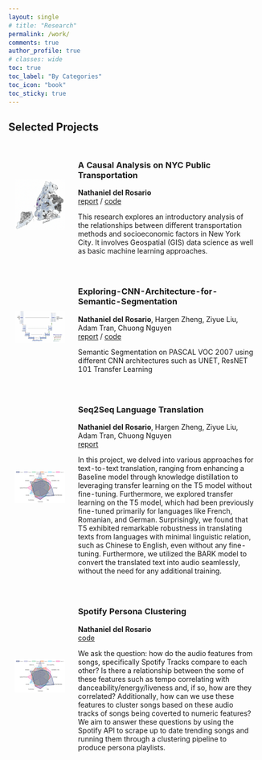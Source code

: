 ```yaml
---
layout: single
# title: "Research"
permalink: /work/
comments: true
author_profile: true
# classes: wide
toc: true
toc_label: "By Categories"
toc_icon: "book"
toc_sticky: true
---
```



## Selected Projects

<table style="width:100%;border:0px;border-spacing:0px;border-collapse:separate;margin-right:auto;margin-left:auto;">
  <tr>
    <td style="padding:2.5%;width:25%;vertical-align:middle;min-width:120px">
      <img src="../assets/images/nyc.png" alt="project image" style="width:auto; height:auto; max-width:100%;" />
    </td>
    <td style="padding:2.5%;width:75%;vertical-align:middle">
      <h3>A Causal Analysis on NYC Public Transportation</h3>
      <strong>Nathaniel del Rosario</strong>
      <br>
      <a href="https://natdosan.github.io/A_Causal_Analysis_on_Public_Transportation_in_NYC.pdf">report</a> / <a href="https://github.com/natdosan/causal-analysis-nyc-transit">code</a>
      <p>This research explores an introductory analysis of the relationships between different transportation methods and socioeconomic factors in New York City. It involves Geospatial (GIS) data science as well as basic machine learning approaches.</p>
    </td>
  </tr>

  <tr>
    <td style="padding:2.5%;width:25%;vertical-align:middle;min-width:120px">
      <img src="../assets/images/unet.png" alt="project image" style="width:auto; height:auto; max-width:100%;" />
    </td>
    <td style="padding:2.5%;width:75%;vertical-align:middle">
      <h3>Exploring-CNN-Architecture-for-Semantic-Segmentation</h3>
      <strong>Nathaniel del Rosario</strong>, Hargen Zheng, Ziyue Liu, Adam Tran, Chuong Nguyen
      <br>
      <a href="https://natdosan.github.io/exploringcnn.pdf">report</a> / <a href="https://github.com/natdosan/Exploring-CNN-Architecture-for-Semantic-Segmentation/tree/master">code</a>
      <p>Semantic Segmentation on PASCAL VOC 2007 using different CNN architectures such as UNET, ResNET 101 Transfer Learning</p>
    </td>
  </tr>

  <tr>
  <td style="padding:2.5%;width:25%;vertical-align:middle;min-width:120px">
    <img src="../assets/images/radar_vis.png" alt="project image" style="width:auto; height:auto; max-width:100%;" />
  </td>
  <td style="padding:2.5%;width:75%;vertical-align:middle">
    <h3>Seq2Seq Language Translation</h3>
    <strong>Nathaniel del Rosario</strong>, Hargen Zheng, Ziyue Liu, Adam Tran, Chuong Nguyen
    <br>
    <a href="https://production-gradescope-uploads.s3-us-west-2.amazonaws.com/uploads/text_file/file/594603114/CSE_151B___PA5___Report.pdf?X-Amz-Algorithm=AWS4-HMAC-SHA256&X-Amz-Credential=ASIAV45MPIOWTEYI3UQD%2F20240410%2Fus-west-2%2Fs3%2Faws4_request&X-Amz-Date=20240410T051209Z&X-Amz-Expires=10800&X-Amz-Security-Token=IQoJb3JpZ2luX2VjEO3%2F%2F%2F%2F%2F%2F%2F%2F%2F%2FwEaCXVzLXdlc3QtMiJHMEUCIQCS2HT2JT2RyZC3LE1l%2FPo1FGp5tVd5HSm4IlaKRYl7kwIgcWaPC2ofOJP1C%2F6UG%2BF1glj0wUOKPcCOB%2FFLUHK%2FWOQqugUIJhAAGgw0MDU2OTkyNDkwNjkiDMTWEvHugwgpgR5JciqXBfiNbE%2FSk7KRYuuOlzVpV%2FDjCD2ziyRlgLM7LtdZ%2BpZgVKsO0THySVQL0VihAggUL4B5LZ8iuu5aU2wcZx%2BZy49M39bRH3k6K4RviKWbeMNQYLM4om7R%2BRf4s6IIhcZEaNMwgXSegZlL54ctpwchgWRiBw4AWVrOVCqkA3%2BdQJHEK0J%2Fr6W0nNkKiyhUaFi3X4B3kA4mYi79e82SSevbRanF0ry8ivCd3atdDoMdkL1VJGOzyvVibZDDM%2BI7CaEgHa4T%2F%2FeaQ9yzuEUJYUGsHNpnOLRXowx5n9qp8HwFJXezBnJklIGJ%2F5eDWZz5SppKZVKXDe5hys%2FrllUYKj4daHLmucETNhakAifHTlVerxu%2FfIw95Ru%2FA8hAfPZIGqGzU%2FHTzj0a1CdYwA8c%2B18Y9WEPtXym43PvskTpY0ZEybsgZMyGqzBRJ%2FGaTCGZWongbddizSPwQD32rvoaSm4ql1Wx0cQbWuNqXtP%2BbUP8aToTIsWaCmHPCqNz6zAtDf%2FRwGBVY8el6PV4OK8ykfpGKvtEvwIPihi6s4UMxjiYJdZAoa73f5A%2BiWZMXPQaJCeKbZLJ39m%2Blt%2BlyLyOlHSnAhMqNMCqJt7rl%2FJNKLTtjUveB3RYaeDfZPasR2JuMg%2BdWpKLNPJkBT5eL5eB5vhoiS4Ve%2F8yIp2hiz%2FQhqABLzL0u1CGHtjBvaKF167%2FPWLPZj5k8nlwWJiNySCJap%2FI7PI9AKakWbwiG0r2Nzu%2BBE%2FzaEkW%2FAN6yL5747hp%2FNMv5%2B81Ya8je13kicyo7SXGLp3sUn2h80OSjF9tFUkWJKhp%2F0KzB3Qfdgg9eB0yLi%2B5N7z3%2Fs29eFaqw4bFhoTuUEiLWZJVxCjPyWJjI4B%2FtAVmTxp%2BteTsGzCQtNiwBjqxAVtVCsqVXv13EmSS0lVux2K9HtjdIh2pMOMuo2QCDrC4FSALoZclUW67aOFDfiVcNOio8vVuhDM1eUz4nEXUqbsy8Y9Aa4jo4a1K9nAEsw%2BHF0TjtyLMlcgLWuOeRLr6amaWHx%2BBnWMZwKhIELE9BPc2wq%2FfDERCnHnxsmvgoTv9EAa7ST%2FIirr4N9ZyQBgBY%2BeK6PvOsUtBtxaWqZVaK4%2FGikEVbReUMuWBYX%2Fza4yr0w%3D%3D&X-Amz-SignedHeaders=host&X-Amz-Signature=442ce53aa5ce2f52227a1d824bc61957b89e17bb3e5025f4920b1527bc544dd3">report</a>
    <p>In this project, we delved into various approaches for text-to-text translation, ranging from enhancing a Baseline model through knowledge distillation to leveraging transfer learning on the T5 model without fine-tuning. Furthermore, we explored transfer learning on the T5 model, which had been previously fine-tuned primarily for languages like French, Romanian, and German. Surprisingly, we found that T5 exhibited remarkable robustness in translating texts from languages with minimal linguistic relation, such as Chinese to English, even without any fine-tuning. Furthermore, we utilized the BARK model to convert the translated text into audio seamlessly, without the need for any additional training.</p>
  </td>
</tr>
  
  <tr>
    <td style="padding:2.5%;width:25%;vertical-align:middle;min-width:120px">
      <img src="../assets/images/radar_vis.png" alt="project image" style="width:auto; height:auto; max-width:100%;" />
    </td>
    <td style="padding:2.5%;width:75%;vertical-align:middle">
      <h3>Spotify Persona Clustering</h3>
      <strong>Nathaniel del Rosario</strong>
      <br>
      <a href="https://github.com/natdosan/Spotify-Persona-Clustering">code</a>
      <p>We ask the question: how do the audio features from songs, specifically Spotify Tracks compare to each other? Is there a relationship between the some of these features such as tempo correlating with danceability/energy/liveness and, if so, how are they correlated? Additionally, how can we use these features to cluster songs based on these audio tracks of songs being coverted to numeric features? We aim to answer these questions by using the Spotify API to scrape up to date trending songs and running them through a clustering pipeline to produce persona playlists.</p>
    </td>
  </tr>

</table>

